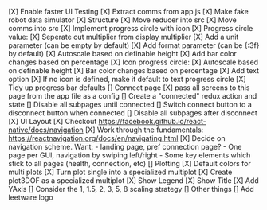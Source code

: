 [X] Enable faster UI Testing
  [X] Extract comms from app.js
  [X] Make fake robot data simulator
[X] Structure
  [X] Move reducer into src
  [X] Move comms into src
[X] Implement progress circle with icon
[X] Progress circle value:
  [X] Seperate out multiplier from display multiplier
  [X] Add a unit parameter (can be empty by default)
  [X] Add format parameter (can be {:3f} by default)
  [X] Autoscale based on definable height
  [X] Add bar color changes based on percentage
[X] Icon progress circle:
  [X] Autoscale based on definable height
  [X] Bar color changes based on percentage
  [X] Add text option
  [X] If no icon is defined, make it default to text progress circle
  [X] Tidy up progress bar defaults
[] Connect page
  [X] pass all screens to this page from the app file as a config
  [] Create a "connected" redux action and state
  [] Disable all subpages until connected
  [] Switch connect button to a disconnect button when connected
  [] Disable all subpages after disconnect
[X] UI Layout
  [X] Checkout https://facebook.github.io/react-native/docs/navigation
  [X] Work through the fundamentals: https://reactnavigation.org/docs/en/navigating.html
  [X] Decide on navigation scheme. Want:
    - landing page, pref connection page?
    - One page per GUI, navigation by swiping left/right
    - Some key elements which stick to all pages (health, connection, etc)
[] Plotting
  [X] Default colors for multi plots
  [X] Turn plot single into a specialized multiplot
  [X] Create plot3DOF as a specialized multiplot
  [X] Show Legend
  [X] Show Title
  [X] Add YAxis
  [] Consider the 1, 1.5, 2, 3, 5, 8 scaling strategy
[] Other things
  [] Add leetware logo



